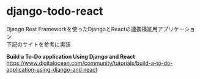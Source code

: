 # django-todo-react

Django Rest Frameworkを使ったDjangoとReactの連携検証用アプリケーション<br>
下記のサイトを参考に実装

**Build a To-Do application Using Django and React**
https://www.digitalocean.com/community/tutorials/build-a-to-do-application-using-django-and-react
